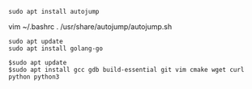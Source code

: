 ```
sudo apt install autojump
```
vim ~/.bashrc
. /usr/share/autojump/autojump.sh


```
sudo apt update
sudo apt install golang-go
```

```
$sudo apt update
$sudo apt install gcc gdb build-essential git vim cmake wget curl python python3
```